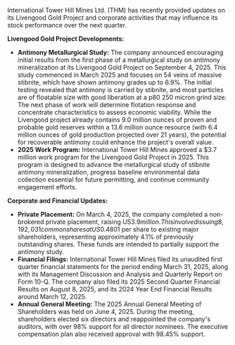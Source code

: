 International Tower Hill Mines Ltd. (THM) has recently provided updates on its Livengood Gold Project and corporate activities that may influence its stock performance over the next quarter.

**Livengood Gold Project Developments:**
*   **Antimony Metallurgical Study:** The company announced encouraging initial results from the first phase of a metallurgical study on antimony mineralization at its Livengood Gold Project on September 4, 2025. This study commenced in March 2025 and focuses on 54 veins of massive stibnite, which have shown antimony grades up to 6.9%. The initial testing revealed that antimony is carried by stibnite, and most particles are of floatable size with good liberation at a p80 250 micron grind size. The next phase of work will determine flotation response and concentrate characteristics to assess economic viability. While the Livengood project already contains 9.0 million ounces of proven and probable gold reserves within a 13.6 million ounce resource (with 6.4 million ounces of gold production projected over 21 years), the potential for recoverable antimony could enhance the project's overall value.
*   **2025 Work Program:** International Tower Hill Mines approved a $3.7 million work program for the Livengood Gold Project in 2025. This program is designed to advance the metallurgical study of stibnite antimony mineralization, progress baseline environmental data collection essential for future permitting, and continue community engagement efforts.

**Corporate and Financial Updates:**
*   **Private Placement:** On March 4, 2025, the company completed a non-brokered private placement, raising US$3.9 million. This involved issuing 8,192,031 common shares at US$0.4801 per share to existing major shareholders, representing approximately 4.1% of previously outstanding shares. These funds are intended to partially support the antimony study.
*   **Financial Filings:** International Tower Hill Mines filed its unaudited first quarter financial statements for the period ending March 31, 2025, along with its Management Discussion and Analysis and Quarterly Report on Form 10-Q. The company also filed its 2025 Second Quarter Financial Results on August 8, 2025, and its 2024 Year End Financial Results around March 12, 2025.
*   **Annual General Meeting:** The 2025 Annual General Meeting of Shareholders was held on June 4, 2025. During the meeting, shareholders elected six directors and reappointed the company's auditors, with over 98% support for all director nominees. The executive compensation plan also received approval with 98.45% support.